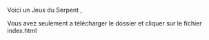Voici un Jeux du Serpent ,

Vous avez seulement a télécharger le dossier et cliquer sur le fichier index.html
